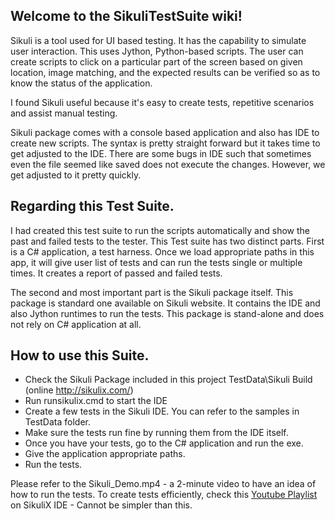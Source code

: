 ## Welcome to the SikuliTestSuite wiki!

Sikuli is a tool used for UI based testing.
It has the capability to simulate user interaction.
This uses Jython, Python-based scripts.
The user can create scripts to click on a particular part of the screen based on given location, image matching, and the expected results can be verified so as to know the status of the application.

I found Sikuli useful because it's easy to create tests, repetitive scenarios and assist manual testing.

Sikuli package comes with a console based application and also has IDE to create new scripts.
The syntax is pretty straight forward but it takes time to get adjusted to the IDE.
There are some bugs in IDE such that sometimes even the file seemed like saved does not execute the changes.
However, we get adjusted to it pretty quickly.

## Regarding this Test Suite.
I had created this test suite to run the scripts automatically and show the past and failed tests to the tester.
This Test suite has two distinct parts.
First is a C# application, a test harness.
Once we load appropriate paths in this app, it will give user list of tests and can run the tests single or multiple times.
It creates a report of passed and failed tests.

The second and most important part is the Sikuli package itself.
This package is standard one available on Sikuli website.
It contains the IDE and also Jython runtimes to run the tests.
This package is stand-alone and does not rely on C# application at all.

## How to use this Suite.
* Check the Sikuli Package included in this project TestData\Sikuli Build (online http://sikulix.com/)
* Run runsikulix.cmd to start the IDE
* Create a few tests in the Sikuli IDE. You can refer to the samples in TestData folder.
* Make sure the tests run fine by running them from the IDE itself.
* Once you have your tests, go to the C# application and run the exe.
* Give the application appropriate paths.
* Run the tests.

Please refer to the Sikuli_Demo.mp4 -  a 2-minute video to have an idea of how to run the tests.
To create tests efficiently, check this [Youtube Playlist](https://www.youtube.com/playlist?list=PL1A2CSdiySGJJNe3WzCezcI7by5SPfJTS) on SikuliX IDE - Cannot be simpler than this.

